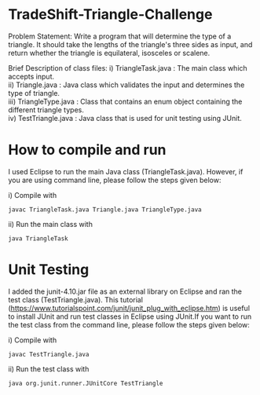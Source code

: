 # TradeShift-Triangle-Challenge

Problem Statement:
Write a program that will determine the type of a triangle. It should take the lengths of the triangle's three sides as input, and return whether the triangle is equilateral, isosceles or scalene.

Brief Description of class files:
i) TriangleTask.java : The main class which accepts input. <br />
ii) Triangle.java : Java class which validates the input and determines the type of triangle. <br />
iii) TriangleType.java : Class that contains an enum object containing the different triangle types. <br />
iv) TestTriangle.java : Java class that is used for unit testing using JUnit.

# How to compile and run
I used Eclipse to run the main Java class (TriangleTask.java). 
However, if you are using command line, please follow the steps given below:

i) Compile with
```
javac TriangleTask.java Triangle.java TriangleType.java
```

ii) Run the main class with
```
java TriangleTask
```

# Unit Testing
I added the junit-4.10.jar file as an external library on Eclipse and ran the test class (TestTriangle.java). 
This tutorial (https://www.tutorialspoint.com/junit/junit_plug_with_eclipse.htm) is useful to install JUnit and run test classes 
in Eclipse using JUnit.If you want to run the test class from the command line, please follow the steps given below:

i) Compile with
```
javac TestTriangle.java
```

ii) Run the test class with
```
java org.junit.runner.JUnitCore TestTriangle
```
